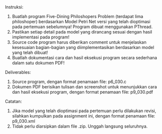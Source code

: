 Instruksi:
1. Buatlah program Five-Dining Philoshopers Problem (terdapat lima philoshoper) berdasarkan Model Petri Net versi yang telah dioptimasi pada pertemuan sebelumnya! Program dibuat menggunakan PThread.
2. Pastikan setiap detail pada model yang dirancang sesuai dengan hasil implementasi pada program!
3. Source code program harus diberikan comment untuk menjelaskan kesesuaian bagian-bagian yang diimplementasikan berdasarkan model yang telah dibuat!
4. Buatlah dokumentasi cara dan hasil eksekusi program secara sederhana dalam satu dokumen PDF!

Deliverables:
1. Source program, dengan format penamaan file: p6_030.c
2. Dokumen PDF berisikan tulisan dan screenshot untuk menunjukkan cara dan hasil eksekusi program, dengan format penamaan file: p9_030.pdf

Catatan:
1. Jika model yang telah dioptimasi pada pertemuan perlu dilakukan revisi, silahkan kumpulkan pada assignment ini, dengan format penamaan file: p9_030.xml
2. Tidak perlu diarsipkan dalam file .zip. Unggah langsung seluruhnya.